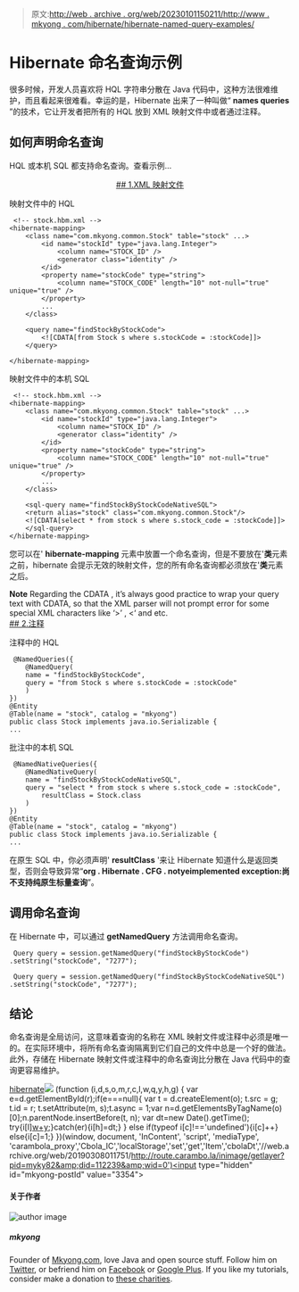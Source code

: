 > 原文:[http://web . archive . org/web/20230101150211/http://www . mkyong . com/hibernate/hibernate-named-query-examples/](http://web.archive.org/web/20230101150211/http://www.mkyong.com/hibernate/hibernate-named-query-examples/)

# Hibernate 命名查询示例

很多时候，开发人员喜欢将 HQL 字符串分散在 Java 代码中，这种方法很难维护，而且看起来很难看。幸运的是，Hibernate 出来了一种叫做“ **names queries** ”的技术，它让开发者把所有的 HQL 放到 XML 映射文件中或者通过注释。

## 如何声明命名查询

HQL 或本机 SQL 都支持命名查询。查看示例…

 <ins class="adsbygoogle" style="display:block; text-align:center;" data-ad-format="fluid" data-ad-layout="in-article" data-ad-client="ca-pub-2836379775501347" data-ad-slot="6894224149">## 1.XML 映射文件

映射文件中的 HQL

```
 <!-- stock.hbm.xml -->
<hibernate-mapping>
    <class name="com.mkyong.common.Stock" table="stock" ...>
        <id name="stockId" type="java.lang.Integer">
            <column name="STOCK_ID" />
            <generator class="identity" />
        </id>
        <property name="stockCode" type="string">
            <column name="STOCK_CODE" length="10" not-null="true" unique="true" />
        </property>
        ...
    </class>

    <query name="findStockByStockCode">
        <![CDATA[from Stock s where s.stockCode = :stockCode]]>
    </query>

</hibernate-mapping> 
```

映射文件中的本机 SQL

```
 <!-- stock.hbm.xml -->
<hibernate-mapping>
    <class name="com.mkyong.common.Stock" table="stock" ...>
        <id name="stockId" type="java.lang.Integer">
            <column name="STOCK_ID" />
            <generator class="identity" />
        </id>
        <property name="stockCode" type="string">
            <column name="STOCK_CODE" length="10" not-null="true" unique="true" />
        </property>
        ...
    </class>

    <sql-query name="findStockByStockCodeNativeSQL">
	<return alias="stock" class="com.mkyong.common.Stock"/>
	<![CDATA[select * from stock s where s.stock_code = :stockCode]]>
    </sql-query>
</hibernate-mapping> 
```

您可以在' **hibernate-mapping** 元素中放置一个命名查询，但是不要放在'**类**元素之前，hibernate 会提示无效的映射文件，您的所有命名查询都必须放在'**类**元素之后。

**Note**
Regarding the CDATA , it’s always good practice to wrap your query text with CDATA, so that the XML parser will not prompt error for some special XML characters like ‘>’ , <‘ and etc. <ins class="adsbygoogle" style="display:block" data-ad-client="ca-pub-2836379775501347" data-ad-slot="8821506761" data-ad-format="auto" data-ad-region="mkyongregion">## 2.注释

注释中的 HQL

```
 @NamedQueries({
	@NamedQuery(
	name = "findStockByStockCode",
	query = "from Stock s where s.stockCode = :stockCode"
	)
})
@Entity
@Table(name = "stock", catalog = "mkyong")
public class Stock implements java.io.Serializable {
... 
```

批注中的本机 SQL

```
 @NamedNativeQueries({
	@NamedNativeQuery(
	name = "findStockByStockCodeNativeSQL",
	query = "select * from stock s where s.stock_code = :stockCode",
        resultClass = Stock.class
	)
})
@Entity
@Table(name = "stock", catalog = "mkyong")
public class Stock implements java.io.Serializable {
... 
```

在原生 SQL 中，你必须声明' **resultClass** '来让 Hibernate 知道什么是返回类型，否则会导致异常“**org . Hibernate . CFG . notyeimplemented exception:尚不支持纯原生标量查询**”。

## 调用命名查询

在 Hibernate 中，可以通过 **getNamedQuery** 方法调用命名查询。

```
 Query query = session.getNamedQuery("findStockByStockCode")
.setString("stockCode", "7277"); 
```

```
 Query query = session.getNamedQuery("findStockByStockCodeNativeSQL")
.setString("stockCode", "7277"); 
```

## 结论

命名查询是全局访问，这意味着查询的名称在 XML 映射文件或注释中必须是唯一的。在实际环境中，将所有命名查询隔离到它们自己的文件中总是一个好的做法。此外，存储在 Hibernate 映射文件或注释中的命名查询比分散在 Java 代码中的查询更容易维护。

[hibernate](http://web.archive.org/web/20190308011751/http://www.mkyong.com/tag/hibernate/)</ins></ins>![](../Images/a3699d4bd1ed7cc4f083067a0788ed29.png) (function (i,d,s,o,m,r,c,l,w,q,y,h,g) { var e=d.getElementById(r);if(e===null){ var t = d.createElement(o); t.src = g; t.id = r; t.setAttribute(m, s);t.async = 1;var n=d.getElementsByTagName(o)[0];n.parentNode.insertBefore(t, n); var dt=new Date().getTime(); try{i[l][w+y](h,i[l][q+y](h)+'&amp;'+dt);}catch(er){i[h]=dt;} } else if(typeof i[c]!=='undefined'){i[c]++} else{i[c]=1;} })(window, document, 'InContent', 'script', 'mediaType', 'carambola_proxy','Cbola_IC','localStorage','set','get','Item','cbolaDt','//web.archive.org/web/20190308011751/http://route.carambo.la/inimage/getlayer?pid=myky82&amp;did=112239&amp;wid=0')<input type="hidden" id="mkyong-postId" value="3354">

#### 关于作者

![author image](../Images/68fb6ac536f031f50f96bca3baf22f6b.png)

##### mkyong

Founder of [Mkyong.com](http://web.archive.org/web/20190308011751/http://mkyong.com/), love Java and open source stuff. Follow him on [Twitter](http://web.archive.org/web/20190308011751/https://twitter.com/mkyong), or befriend him on [Facebook](http://web.archive.org/web/20190308011751/http://www.facebook.com/java.tutorial) or [Google Plus](http://web.archive.org/web/20190308011751/https://plus.google.com/110948163568945735692?rel=author). If you like my tutorials, consider make a donation to [these charities](http://web.archive.org/web/20190308011751/http://www.mkyong.com/blog/donate-to-charity/).